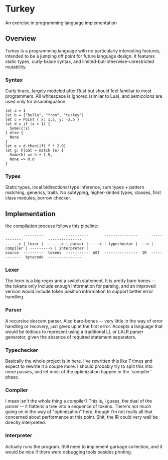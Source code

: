 # Turkey

An exercise in programming language implementation

## Overview

Turkey is a programming language with no particularly interesting features, intended to be a jumping off point for future language design. It features static types, curly-brace syntax, and limited-but-otherwise-unrestricted mutability.

### Syntax

Curly brace, largely modeled after Rust but should feel familiar to most programmers. All whitespace is ignored (simliar to Lua), and semicolons are used only for disambiguation.

```
let a = 1
let b = ["hello", "from", "turkey"]
let c = Point { x: 1.5, y: -2.5 }
let d = if (a > 1) {
  Some(c:x)
} else {
  None
}
let e = d.then(|f| f * 2.0)
let g: Float = match (e) {
  Some(h) => h + 1.5,
  None => 0.0
}
```

### Types

Static types, local bidirectional type inference, sum types + pattern matching, generics, traits. No subtyping, higher-kinded types, classes, first class modules, borrow checker.

## Implementation

the compilation process follows this pipeline:

```
        ---------          ----------       ---------------      ------------            ---------------
------> | lexer | -------> | parser | ----> | typechecker | ---> | compiler | ---------> | interpreter |
source  ---------  tokens  ----------  AST  ---------------  IR  ------------  bytecode  ---------------

```

### Lexer

The lexer is a big regex and a switch statement. It is pretty bare bones -- the tokens only include enough information for parsing, and an improved version would include token position information to support better error handling.

### Parser

A recursive descent parser. Also bare-bones -- very little in the way of error handling or recovery, just gives up at the first error. Accepts a language that would be tedious to represent using a traditional LL or LALR parser generator, given the absence of required statement separators.

### Typechecker

Basically the whole project is in here. I've rewritten this like 7 times and expect to rewrite it a couple more. I should probably try to split this into more passes, and let most of the optimization happen in the 'compiler' phase.

### Compiler

I mean isn't the whole thing a compiler? This is, I guess, the dual of the parser -- it flattens a tree into a sequence of tokens. There's not much going on in the way of "optimization" here, though I'm not really all that concerned about performance at this point. Shit, the IR could very well be directly interpreted.

### Interpreter

Actually runs the program. Still need to implement garbage collection, and it would be nice if there were debugging tools besides printing.
